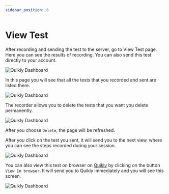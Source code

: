```yaml
---
sidebar_position: 6
---
```


# View Test

After recording and sending the test to the server, go to View Test page. Here you can see the results of recording.  You can also send this test directly to your account.

![Quikly Dashboard](/img/NewTest.png)

In this page you will see that all the tests that you recorded and sent are listed there.

![Quikly Dashboard](/img/sd.png)


The recorder allows you to delete the tests that you want you delete permanently.

![Quikly Dashboard](/img/warning.png)

After you choose `Delete`, the page will be refreshed.

After you click on the test you sent, it will send you to the next view, where you can see the steps recorded during your session.

![Quikly Dashboard](/img/n.png)

You can also view this test on browser on [Quikly](https://dev.k8s.testgold.dev/details/test-explorer/list-tests) by clicking on the button `View In browser`. It will send you to Quikly immediately and you will see this screen. 

![Quikly Dashboard](/img/o.png)

